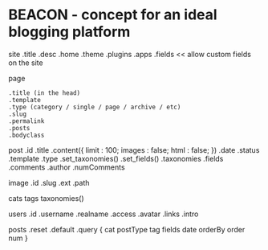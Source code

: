 BEACON - concept for an ideal blogging platform
===

site
	.title
	.desc
	.home
	.theme
	.plugins
	.apps
	.fields   	<< allow custom fields on the site	
	
page

	.title (in the head)
	.template
	.type (category / single / page / archive / etc)
	.slug
	.permalink
	.posts
	.bodyclass

post
	.id
	.title
	.content({ limit : 100; images : false; html : false; })
	.date
	.status
	.template
	.type
		.set_taxonomies()
		.set_fields()
	.taxonomies
	.fields
	.comments
	.author
	.numComments
	
image
	.id
	.slug
	.ext
	.path
	
cats
tags
taxonomies()
	
users
	.id
	.username
	.realname
	.access
	.avatar
	.links
	.intro
	
posts
	.reset
	.default
	.query {
		cat
		postType
		tag
		fields
		date
		orderBy
		order
		num
	}